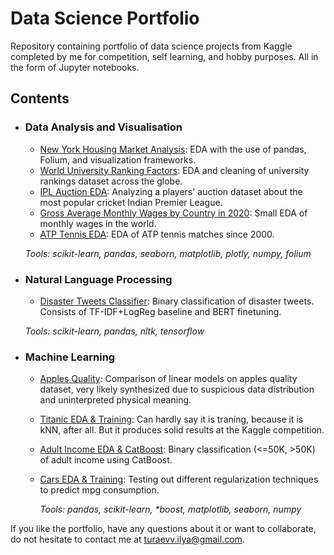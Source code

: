 # Data Science Portfolio
Repository containing portfolio of data science projects from Kaggle completed by me for competition, self learning, and hobby purposes. All in the form of Jupyter notebooks.

## Contents

- ### Data Analysis and Visualisation

	- [New York Housing Market Analysis](https://www.kaggle.com/code/ilya2raev/new-york-housing-market-analysis): EDA with the use of pandas, Folium, and visualization frameworks.
	- [World University Ranking Factors](https://www.kaggle.com/code/ilya2raev/university-rankings-eda): EDA and cleaning of university rankings dataset across the globe.
	- [IPL Auction EDA](https://www.kaggle.com/code/ilya2raev/ipl-auction-eda): Analyzing a players' auction dataset about the most popular cricket Indian Premier League.
	- [Gross Average Monthly Wages by Country in 2020](https://www.kaggle.com/code/ilya2raev/gross-average-monthly-wages-by-country-in-2020): Small EDA of monthly wages in the world.
	- [ATP Tennis EDA](https://www.kaggle.com/code/ilya2raev/atp-tennis):  EDA of ATP tennis matches since 2000.

	_Tools: scikit-learn, pandas, seaborn, matplotlib, plotly, numpy, folium_

- ### Natural Language Processing

	- [Disaster Tweets Classifier](https://www.kaggle.com/code/ilya2raev/nlp-with-disaster-tweets-tf-idf-bl-bert): Binary classification of disaster tweets. Consists of TF-IDF+LogReg baseline and BERT finetuning.

	_Tools: scikit-learn, pandas, nltk, tensorflow_

- ### Machine Learning
  
  - [Apples Quality](https://www.kaggle.com/code/ilya2raev/testing-out-linear-models-on-apples-quality): Comparison of linear models on apples quality dataset, very likely synthesized due to suspicious data distribution and uninterpreted physical meaning.
  - [Titanic EDA & Training](https://www.kaggle.com/code/ilya2raev/titanic-with-knn-top-7): Can hardly say it is traning, because it is kNN, after all. But it produces solid results at the Kaggle competition.
  - [Adult Income EDA & CatBoost](https://www.kaggle.com/code/ilya2raev/adult-income-eda-catboost): Binary classification (<=50K, >50K) of adult income using CatBoost.
  - [Cars EDA & Training](https://www.kaggle.com/code/ilya2raev/cars-eda-training): Testing out different regularization techniques to predict mpg consumption.
		
	_Tools: pandas, scikit-learn, *boost, matplotlib, seaborn, numpy_


If you like the portfolio, have any questions about it or want to collaborate, do not hesitate to contact me at turaevv.ilya@gmail.com.
